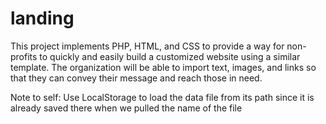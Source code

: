 # landing
This project implements PHP, HTML, and CSS to provide a way for non-profits to quickly and easily build a customized website using a similar template. The organization will be able to import text, images, and links so that they can convey their message and reach those in need.

Note to self: Use LocalStorage to load the data file from its path since it is already saved there when we pulled the name of the file
